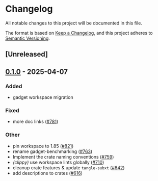 # Changelog

All notable changes to this project will be documented in this file.

The format is based on [Keep a Changelog](https://keepachangelog.com/en/1.0.0/),
and this project adheres to [Semantic Versioning](https://semver.org/spec/v2.0.0.html).

## [Unreleased]

## [0.1.0](https://github.com/tangle-network/blueprint/releases/tag/blueprint-benchmarking-v0.1.0) - 2025-04-07

### Added

- gadget workspace migration

### Fixed

- more doc links ([#781](https://github.com/tangle-network/blueprint/pull/781))

### Other

- pin workspace to 1.85 ([#821](https://github.com/tangle-network/blueprint/pull/821))
- rename gadget-benchmarking ([#763](https://github.com/tangle-network/blueprint/pull/763))
- Implement the crate naming conventions ([#759](https://github.com/tangle-network/blueprint/pull/759))
- *(clippy)* use workspace lints globally ([#710](https://github.com/tangle-network/blueprint/pull/710))
- cleanup crate features & update `tangle-subxt` ([#642](https://github.com/tangle-network/blueprint/pull/642))
- add descriptions to crates ([#616](https://github.com/tangle-network/blueprint/pull/616))
